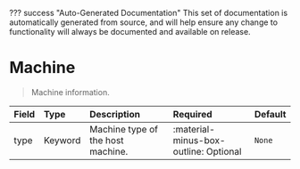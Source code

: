 ??? success "Auto-Generated Documentation"
    This set of documentation is automatically generated from source, and will help ensure any change to functionality will always be documented and available on release.

# Machine

> Machine information.

| Field | Type | Description | Required | Default |
| :--- | :--- | :--- | :--- | :--- |
| type | Keyword | Machine type of the host machine. | :material-minus-box-outline: Optional | `None` |
